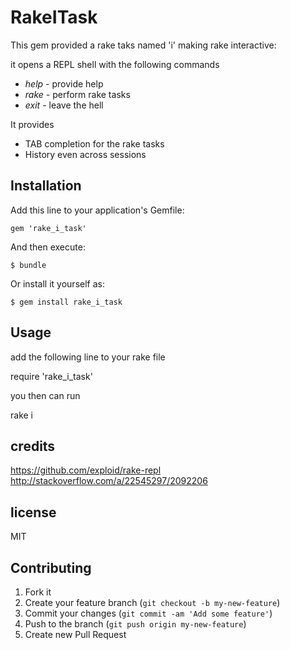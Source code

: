 # RakeITask

This gem provided a rake taks named 'i' making rake interactive:


it opens a REPL shell with the following commands

  * *help* - provide help
  * *rake* - perform rake tasks
  * *exit* - leave the hell

It provides

  * TAB completion for the rake tasks
  * History even across sessions

## Installation

Add this line to your application's Gemfile:

    gem 'rake_i_task'

And then execute:

    $ bundle

Or install it yourself as:

    $ gem install rake_i_task

## Usage

add the following line to your rake file

  require 'rake_i_task'

you then can run 

  rake i

## credits

https://github.com/exploid/rake-repl
http://stackoverflow.com/a/22545297/2092206

## license 

MIT

## Contributing

1. Fork it
2. Create your feature branch (`git checkout -b my-new-feature`)
3. Commit your changes (`git commit -am 'Add some feature'`)
4. Push to the branch (`git push origin my-new-feature`)
5. Create new Pull Request

